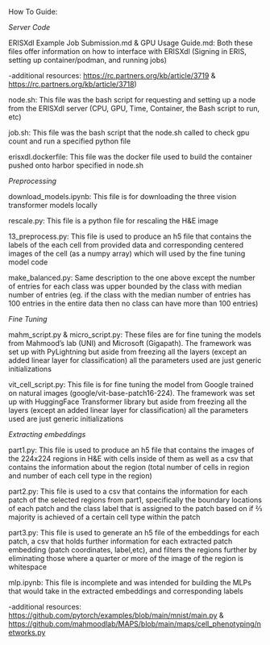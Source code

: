 How To Guide:

*Server Code*

ERISXdl Example Job Submission.md & GPU Usage Guide.md: Both these files offer information on how to interface with ERISXdl (Signing in ERIS, setting up container/podman, and running jobs)

-additional resources: https://rc.partners.org/kb/article/3719 & https://rc.partners.org/kb/article/3718)

node.sh: This file was the bash script for requesting and setting up a node from the ERISXdl server (CPU, GPU, Time, Container, the Bash script to run, etc)

job.sh: This file was the bash script that the node.sh called to check gpu count and run a specified python file

erisxdl.dockerfile: This file was the docker file used to build the container pushed onto harbor specified in node.sh

*Preprocessing*

download_models.ipynb: This file is for downloading the three vision transformer models locally 

rescale.py: This file is a python file for rescaling the H&E image  

13_preprocess.py: This file is used to produce an h5 file that contains the labels of the each cell from provided data and corresponding centered images of the cell (as a numpy array) which will used by the fine tuning model code

make_balanced.py: Same description to the one above except the number of entries for each class was upper bounded by the class with median number of entries (eg. if the class with the median number of entries has 100 entries in the entire data then no class can have more than 100 entries)

*Fine Tuning*

mahm_script.py & micro_script.py: These files are for fine tuning the models from Mahmood’s lab (UNI) and Microsoft (Gigapath). The framework was set up with PyLightning but aside from freezing all the layers (except an added linear layer for classification) all the 
parameters used are just generic initializations

vit_cell_script.py: This file is for fine tuning the model from Google trained on natural images (google/vit-base-patch16-224). The framework was set up with HuggingFace Transformer library but aside from freezing all the layers (except an added linear layer for classification) all the parameters used are just generic initializations

*Extracting embeddings*

part1.py: This file is used to produce an h5 file that contains the images of the 224x224 regions in H&E with cells inside of them as well as a csv that contains the information about the region (total number of cells in region and number of each cell type in the region)

part2.py: This file is used to a csv that contains the information for each patch of the selected regions from part1, specifically the boundary locations of each patch and the class label that is assigned to the patch based on if ⅔ majority is achieved of a certain cell type within the patch

part3.py: This file is used to generate an h5 file of the embeddings for each patch, a csv that holds further information for each extracted patch embedding (patch coordinates, label,etc), and filters the regions further by eliminating those where a quarter or more of the image of the region is whitespace 

mlp.ipynb: This file is incomplete and was intended for building the MLPs that would take in the extracted embeddings and corresponding labels

-additional resources: https://github.com/pytorch/examples/blob/main/mnist/main.py & https://github.com/mahmoodlab/MAPS/blob/main/maps/cell_phenotyping/networks.py


